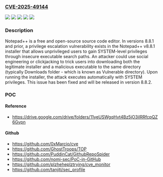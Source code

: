 ### [CVE-2025-49144](https://cve.mitre.org/cgi-bin/cvename.cgi?name=CVE-2025-49144)
![](https://img.shields.io/static/v1?label=Product&message=notepad-plus-plus&color=blue)
![](https://img.shields.io/static/v1?label=Version&message=%3C%208.8.2%20&color=brightgreen)
![](https://img.shields.io/static/v1?label=Vulnerability&message=CWE-272%3A%20Least%20Privilege%20Violation&color=brightgreen)
![](https://img.shields.io/static/v1?label=Vulnerability&message=CWE-276%3A%20Incorrect%20Default%20Permissions&color=brightgreen)
![](https://img.shields.io/static/v1?label=Vulnerability&message=CWE-427%3A%20Uncontrolled%20Search%20Path%20Element&color=brightgreen)

### Description

Notepad++ is a free and open-source source code editor. In versions 8.8.1 and prior, a privilege escalation vulnerability exists in the Notepad++ v8.8.1 installer that allows unprivileged users to gain SYSTEM-level privileges through insecure executable search paths. An attacker could use social engineering or clickjacking to trick users into downloading both the legitimate installer and a malicious executable to the same directory (typically Downloads folder - which is known as Vulnerable directory). Upon running the installer, the attack executes automatically with SYSTEM privileges. This issue has been fixed and will be released in version 8.8.2.

### POC

#### Reference
- https://drive.google.com/drive/folders/11yeUSWgqHvt4Bz5jO3ilRRfcpQZ6Gvpn

#### Github
- https://github.com/0xMarcio/cve
- https://github.com/GhostTroops/TOP
- https://github.com/PuddinCat/GithubRepoSpider
- https://github.com/nomi-sec/PoC-in-GitHub
- https://github.com/plzheheplztrying/cve_monitor
- https://github.com/tanjiti/sec_profile

